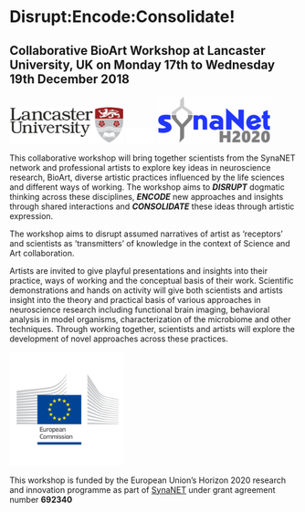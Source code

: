 # Disrupt:Encode:Consolidate!

## Collaborative BioArt Workshop at **Lancaster University, UK** on **Monday 17th to Wednesday 19th December 2018**

<img src="https://raw.githubusercontent.com/cheapjack/DisruptEncodeConsolidate/master/media/LancsACLogo.png" width="200">
<img src="https://raw.githubusercontent.com/cheapjack/DisruptEncodeConsolidate/master/media/space.png" width="50">
<img src="https://raw.githubusercontent.com/cheapjack/DisruptEncodeConsolidate/master/media/synaNetLogo.png" width="200">

This collaborative workshop will bring together scientists from the SynaNET network and professional artists to explore key ideas in neuroscience research, BioArt, diverse artistic practices influenced by the life sciences and different ways of working. The workshop aims to ***DISRUPT*** dogmatic thinking across these disciplines, ***ENCODE*** new approaches and insights through shared interactions and ***CONSOLIDATE*** these ideas through artistic expression.

The workshop aims to disrupt assumed narratives of artist as ‘receptors’ and scientists as ’transmitters’ of knowledge in the context of Science and Art collaboration.

Artists are invited to give playful presentations and insights into their practice, ways of working and the conceptual basis of their work. Scientific demonstrations and hands on activity will give both scientists and artists insight into the theory and practical basis of various approaches in neuroscience research including functional brain imaging, behavioral analysis in model organisms, characterization of the microbiome and other techniques. Through working together, scientists and artists will explore the development of novel approaches across these practices.

<img src="https://raw.githubusercontent.com/cheapjack/DisruptEncodeConsolidate/master/media/European-Commission-1.jpg" width="200">

This workshop is funded by the European Union’s Horizon 2020 research and innovation programme as part of [SynaNET](www.synanet2020.com) under grant agreement number **692340**
